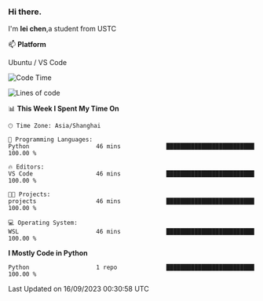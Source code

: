 ### Hi there.
I'm **lei chen**,a student from USTC

📫 **Platform**

Ubuntu / VS Code

<!--START_SECTION:waka-->
![Code Time](http://img.shields.io/badge/Code%20Time-102%20hrs%2019%20mins-blue)

![Lines of code](https://img.shields.io/badge/From%20Hello%20World%20I%27ve%20Written-0%20lines%20of%20code-blue)

📊 **This Week I Spent My Time On** 

```text
🕑︎ Time Zone: Asia/Shanghai

💬 Programming Languages: 
Python                   46 mins             █████████████████████████   100.00 % 

🔥 Editors: 
VS Code                  46 mins             █████████████████████████   100.00 % 

🐱‍💻 Projects: 
projects                 46 mins             █████████████████████████   100.00 % 

💻 Operating System: 
WSL                      46 mins             █████████████████████████   100.00 % 
```

**I Mostly Code in Python** 

```text
Python                   1 repo              █████████████████████████   100.00 % 
```




 Last Updated on 16/09/2023 00:30:58 UTC
<!--END_SECTION:waka-->
